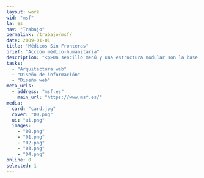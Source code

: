 ```yaml
---
layout: work
wid: "msf"
la: es
nav: "Trabajo"
permalink: /trabajo/msf/
date: 2009-01-01
title: "Médicos Sin Fronteras"
brief: "Acción médico-humanitaria"
description: "<p>Un sencillo menú y una estructura modular son la base para organizar y distribuir en cada página las múltiples iniciativas solidarias, proyectos y noticias que Médicos Sin Fronteras publica en su web.</p>"
tasks:
  - "Arquitectura web"
  - "Diseño de información"
  - "Diseño web"
meta_urls:
  - address: "msf.es"
    main_url: "https://www.msf.es/"
media:
  card: "card.jpg"
  cover: "00.png"
  ui: "ui.png"
  images:
    - "00.png"
    - "01.png"
    - "02.png"
    - "03.png"
    - "04.png"
online: 0
selected: 1
---
```

